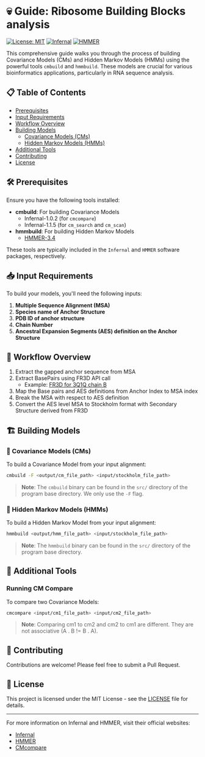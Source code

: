 # 💀 Guide: Ribosome Building Blocks analysis

[![License: MIT](https://img.shields.io/badge/License-MIT-yellow.svg)](https://opensource.org/licenses/MIT)
[![Infernal](https://img.shields.io/badge/Infernal-1.1.5-blue)](http://eddylab.org/infernal/)
[![HMMER](https://img.shields.io/badge/HMMER-3.4-green)](http://eddylab.org/software/hmmer/)

This comprehensive guide walks you through the process of building Covariance Models (CMs) and Hidden Markov Models (HMMs) using the powerful tools `cmbuild` and `hmmbuild`. These models are crucial for various bioinformatics applications, particularly in RNA sequence analysis.

## 📋 Table of Contents

- [Prerequisites](#prerequisites)
- [Input Requirements](#input-requirements)
- [Workflow Overview](#workflow-overview)
- [Building Models](#building-models)
  - [Covariance Models (CMs)](#covariance-models-cms)
  - [Hidden Markov Models (HMMs)](#hidden-markov-models-hmms)
- [Additional Tools](#additional-tools)
- [Contributing](#contributing)
- [License](#license)

## 🛠 Prerequisites

Ensure you have the following tools installed:

- **cmbuild**: For building Covariance Models
  - Infernal-1.0.2 (for `cmcompare`)
  - Infernal-1.1.5 (for `cm_search` and `cm_scan`)
- **hmmbuild**: For building Hidden Markov Models
  - [HMMER-3.4](http://eddylab.org/software/hmmer/)

These tools are typically included in the `Infernal` and `HMMER` software packages, respectively.

## 📥 Input Requirements

To build your models, you'll need the following inputs:

1. **Multiple Sequence Alignment (MSA)**
2. **Species name of Anchor Structure**
3. **PDB ID of anchor structure**
4. **Chain Number**
5. **Ancestral Expansion Segments (AES) definition on the Anchor Structure**

## 🔄 Workflow Overview

1. Extract the gapped anchor sequence from MSA
2. Extract BasePairs using FR3D API call
   - Example: [FR3D for 3Q1Q chain B](https://rnacentral.org/api/internal/proxy?url=http://rna.bgsu.edu/rna3dhub/rest/getChainSequenceBasePairs?pdb_id=3q1q&chain=B&only_nested=True)
3. Map the Base pairs and AES definitions from Anchor Index to MSA index
4. Break the MSA with respect to AES definition
5. Convert the AES level MSA to Stockholm format with Secondary Structure derived from FR3D

## 🏗 Building Models

### 🔵 Covariance Models (CMs)

To build a Covariance Model from your input alignment:

```bash
cmbuild -F <output/cm_file_path> <input/stockholm_file_path>
```

> **Note**: The `cmbuild` binary can be found in the `src/` directory of the program base directory. We only use the `-F` flag.

### 🔴 Hidden Markov Models (HMMs)

To build a Hidden Markov Model from your input alignment:

```bash
hmmbuild <output/hmm_file_path> <input/stockholm_file_path>
```

> **Note**: The `hmmbuild` binary can be found in the `src/` directory of the program base directory.

## 🔬 Additional Tools

### Running CM Compare

To compare two Covariance Models:

```bash
cmcompare <input/cm1_file_path> <input/cm2_file_path>
```

> **Note**: Comparing cm1 to cm2 and cm2 to cm1 are different. They are not associative (A . B != B . A).

## 🎃 Contributing

Contributions are welcome! Please feel free to submit a Pull Request.

## 📄 License

This project is licensed under the MIT License - see the [LICENSE](LICENSE) file for details.

---

For more information on Infernal and HMMER, visit their official websites:
- [Infernal](http://eddylab.org/infernal/)
- [HMMER](http://hmmer.org/)
- [CMcompare](https://github.com/choener/CMCompare)